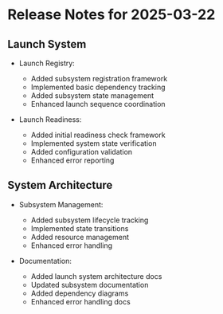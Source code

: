 # Release Notes for 2025-03-22

## Launch System

- Launch Registry:
  - Added subsystem registration framework
  - Implemented basic dependency tracking
  - Added subsystem state management
  - Enhanced launch sequence coordination

- Launch Readiness:
  - Added initial readiness check framework
  - Implemented system state verification
  - Added configuration validation
  - Enhanced error reporting

## System Architecture

- Subsystem Management:
  - Added subsystem lifecycle tracking
  - Implemented state transitions
  - Added resource management
  - Enhanced error handling

- Documentation:
  - Added launch system architecture docs
  - Updated subsystem documentation
  - Added dependency diagrams
  - Enhanced error handling docs